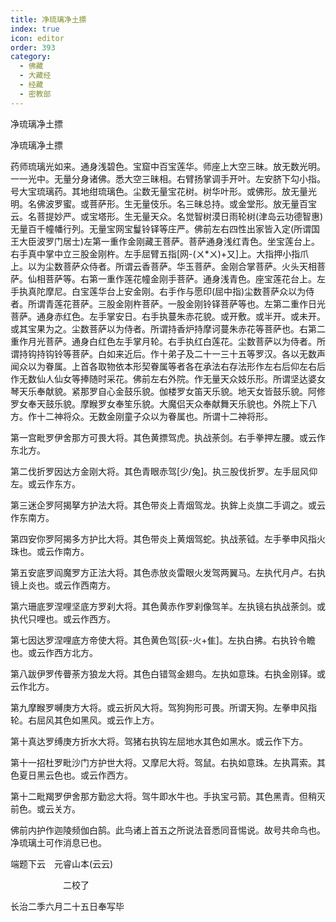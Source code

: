 ```yaml
---
title: 净琉璃净土摽
index: true
icon: editor
order: 393
category:
  - 佛藏
  - 大藏经
  - 经藏
  - 密教部
---
```


  净琉璃净土摽  

净琉璃净土摽  

药师琉璃光如来。通身浅碧色。宝窟中百宝莲华。师座上大空三昧。放无数光明。一一光中。无量分身诸佛。悉大空三昧相。右臂扬掌调手开叶。左安脐下勾小指。号大宝琉璃药。其地绀琉璃色。尘数无量宝花树。树华叶形。或佛形。放无量光明。名佛波罗蜜。或菩萨形。生无量伎乐。名三昧总持。或金堂形。放无量百宝云。名菩提妙严。或宝塔形。生无量天众。名觉智树漠日雨轮树(津岛云功德智惠)无量百千幢幡行列。无量宝网宝鬘铃铎等庄严。佛前左右四性出家皆入定(所谓国王大臣波罗门居士)左第一重作金刚藏王菩萨。菩萨通身浅红青色。坐宝莲台上。右手真中掌中立三股金刚杵。左手屈臂五指[网-(ㄨ*ㄨ)+又]上。大指押小指爪上。以为尘数菩萨众侍者。所谓云香菩萨。华玉菩萨。金刚合掌菩萨。火头天相菩萨。仙相菩萨等。右第一重作莲花幢金刚手菩萨。通身浅青色。座宝莲花台上。左手执真陀摩尼。白宝莲华台上安金刚。右手作与愿印(屈中指)尘数菩萨众以为侍者。所谓青莲花菩萨。三股金刚杵菩萨。一股金刚铃铎菩萨等也。左第二重作日光菩萨。通身赤红色。左手掌安日。右手执蔓朱赤花貌。或开敷。或半开。或未开。或其宝果为之。尘数菩萨以为侍者。所谓持香炉持摩诃蔓朱赤花等菩萨也。右第二重作月光菩萨。通身白红色左手掌月轮。右手执红白莲花。尘数菩萨以为侍者。所谓持钩持钩铃等菩萨。白如来近后。作十弟子及二十一三十五等罗汉。各以无数声闻众以为眷属。上首各取物依本形契眷属等者各在承法右存法形作左右后仰左右后作无数仙人仙女等捧随时采花。佛前左右外院。作无量天众妓乐形。所谓坚达婆女琴天乐奉献貌。紧那罗自心金鼓乐貌。伽楼罗女笛天乐貌。地天女皆鼓乐貌。阿修罗女奉天鼓乐貌。摩睺罗女奉笙乐貌。大魔侣天众奉献舞天乐貌也。外院上下八方。作十二神将众。无数金刚童子众以为眷属也。所谓十二神将形。  

第一宫毗罗伊舍那方可畏大将。其色黄摽驾虎。执战荼剑。右手拳押左腰。或云作东北方。  

第二伐折罗因达方金刚大将。其色青眼赤驾[少/兔]。执三股伐折罗。左手屈风仰左。或云作东方。  

第三迷企罗阿揭拏方护法大将。其色带炎上青烟驾龙。执鉾上炎旗二手调之。或云作东南方。  

第四安你罗阿揭多方护比大将。其色带炎上黄烟驾蛇。执战荼钺。左手拳申风指火珠也。或云作南方。  

第五安底罗阎魔罗方正法大将。其色赤放炎雷眼火发驾两翼马。左执代月卢。右执镜上炎也。或云作西南方。  

第六珊底罗涅哩坚底方罗刹大将。其色黄赤作罗刹像驾羊。左执镜右执战荼剑。或执代只哩也。或云作西方。  

第七因达罗涅哩底方帝使大将。其色黄色驾[荻-火+隹]。左执白拂。右执铃令瞻也。或云作西方北方。  

第八跋伊罗传瞢荼方狼龙大将。其色白错驾金翅鸟。左执如意珠。右执金刚铎。或云作北方。  

第九摩睺罗嚩庚方大将。或云折风大将。驾狗狗形可畏。所谓天狗。左拳申风指轮。右屈风其色如黑风。或云作上方。  

第十真达罗缚庚方折水大将。驾猪右执钩左屈地水其色如黑水。或云作下方。  

第十一招杜罗毗沙门方护世大将。又摩尼大将。驾鼠。右执如意珠。左执罥索。其色夏日黑云色也。或云作西方。  

第十二毗羯罗伊舍那方勤忿大将。驾牛即水牛也。手执宝弓箭。其色黑青。但稍灭前色。或云关方。  

佛前内护作迦陵频伽白鹄。此鸟诸上首五之所说法音悉同音惕说。故号共命鸟也。净琉璃土可作消息已也。  

端题下云　元睿山本(云云)  

　　　　　　二校了  

长治二季六月二十五日奉写毕  
